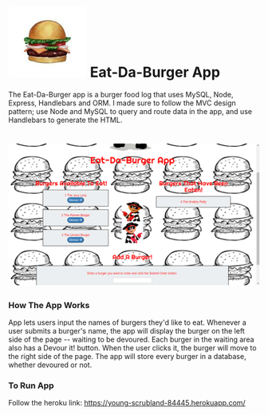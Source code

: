 # ![Eat-Da-Burger App](public/assets/img/burger.jpg) Eat-Da-Burger App 
The Eat-Da-Burger app is a burger food log that uses MySQL, Node, Express, Handlebars and ORM. I made sure to follow the MVC design pattern; use Node and MySQL to query and route data in the app, and use Handlebars to generate the HTML.
 # ![Eat-Da-Burger App](public/assets/img/screenshot_main.png)
 ### How The App Works
App lets users input the names of burgers they'd like to eat.
Whenever a user submits a burger's name, the app will display the burger on the left side of the page -- waiting to be devoured.
Each burger in the waiting area also has a Devour it! button. When the user clicks it, the burger will move to the right side of the page.
The app will store every burger in a database, whether devoured or not.
 ### To Run App
Follow the heroku link: https://young-scrubland-84445.herokuapp.com/